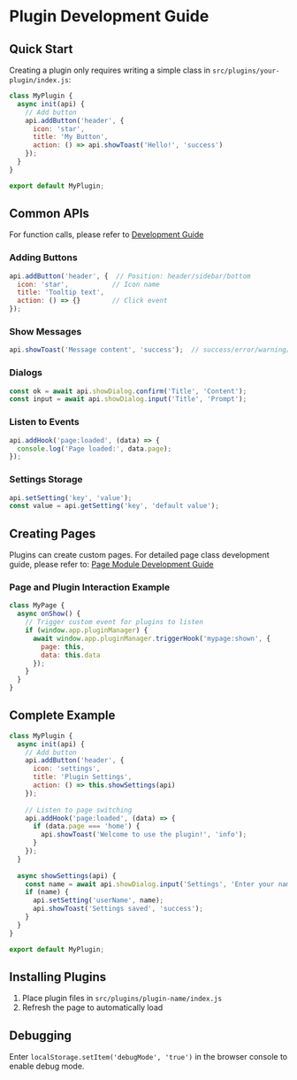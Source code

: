 # Plugin Development Guide

## Quick Start

Creating a plugin only requires writing a simple class in `src/plugins/your-plugin/index.js`:

```javascript
class MyPlugin {
  async init(api) {
    // Add button
    api.addButton('header', {
      icon: 'star',
      title: 'My Button',
      action: () => api.showToast('Hello!', 'success')
    });
  }
}

export default MyPlugin;
```

## Common APIs

For function calls, please refer to [Development Guide](develop.en.md)

### Adding Buttons
```javascript
api.addButton('header', {  // Position: header/sidebar/bottom
  icon: 'star',           // Icon name
  title: 'Tooltip text',
  action: () => {}        // Click event
});
```

### Show Messages
```javascript
api.showToast('Message content', 'success');  // success/error/warning/info
```

### Dialogs
```javascript
const ok = await api.showDialog.confirm('Title', 'Content');
const input = await api.showDialog.input('Title', 'Prompt');
```

### Listen to Events
```javascript
api.addHook('page:loaded', (data) => {
  console.log('Page loaded:', data.page);
});
```

### Settings Storage
```javascript
api.setSetting('key', 'value');
const value = api.getSetting('key', 'default value');
```

## Creating Pages

Plugins can create custom pages. For detailed page class development guide, please refer to: [Page Module Development Guide](page-module-development.en.md)

### Page and Plugin Interaction Example

```javascript
class MyPage {
  async onShow() {
    // Trigger custom event for plugins to listen
    if (window.app.pluginManager) {
      await window.app.pluginManager.triggerHook('mypage:shown', {
        page: this,
        data: this.data
      });
    }
  }
}
```

## Complete Example

```javascript
class MyPlugin {
  async init(api) {
    // Add button
    api.addButton('header', {
      icon: 'settings',
      title: 'Plugin Settings',
      action: () => this.showSettings(api)
    });
    
    // Listen to page switching
    api.addHook('page:loaded', (data) => {
      if (data.page === 'home') {
        api.showToast('Welcome to use the plugin!', 'info');
      }
    });
  }
  
  async showSettings(api) {
    const name = await api.showDialog.input('Settings', 'Enter your name:');
    if (name) {
      api.setSetting('userName', name);
      api.showToast('Settings saved', 'success');
    }
  }
}

export default MyPlugin;
```

## Installing Plugins

1. Place plugin files in `src/plugins/plugin-name/index.js`
2. Refresh the page to automatically load

## Debugging

Enter `localStorage.setItem('debugMode', 'true')` in the browser console to enable debug mode.